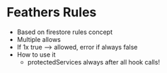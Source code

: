 # Feathers Rules

* Based on firestore rules concept
* Multiple allows
* If 1x true --> allowed, error if always false
* How to use it
  * protectedServices always after all hook calls!
